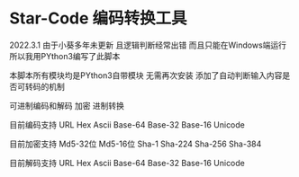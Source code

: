 # Star-Code 编码转换工具
2022.3.1
由于小葵多年未更新 且逻辑判断经常出错 而且只能在Windows端运行 所以我用PYthon3编写了此脚本

本脚本所有模块均是PYthon3自带模块 无需再次安装
添加了自动判断输入内容是否可转码的机制

可进制编码和解码 加密 进制转换

目前编码支持 URL Hex Ascii Base-64 Base-32 Base-16 Unicode

目前加密支持 Md5-32位 Md5-16位 Sha-1 Sha-224 Sha-256 Sha-384

目前解码支持 URL Hex Ascii Base-64 Base-32 Base-16 Unicode
